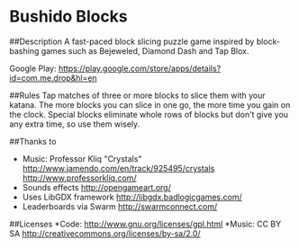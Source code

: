 # Bushido Blocks

##Description
A fast-paced block slicing puzzle game inspired by block-bashing games such as Bejeweled, Diamond Dash and Tap Blox.

Google Play: https://play.google.com/store/apps/details?id=com.me.drop&hl=en

##Rules
Tap matches of three or more blocks to slice them with your katana. The more blocks you can slice in one go, the more time you gain on the clock. Special blocks eliminate whole rows of blocks but don't give you any extra time, so use them wisely.

##Thanks to
* Music: Professor Kliq "Crystals"
http://www.jamendo.com/en/track/925495/crystals
http://www.professorkliq.com/
* Sounds effects http://opengameart.org/
* Uses LibGDX framework http://libgdx.badlogicgames.com/
* Leaderboards via Swarm http://swarmconnect.com/

##Licenses
*Code: http://www.gnu.org/licenses/gpl.html
*Music: CC BY SA http://creativecommons.org/licenses/by-sa/2.0/
